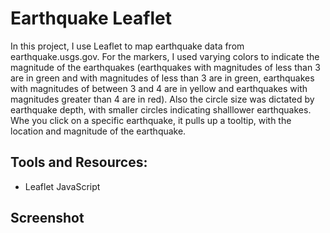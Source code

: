 # Earthquake Leaflet
In this project, I use Leaflet to map earthquake data from earthquake.usgs.gov. For the markers, I used varying colors to indicate the magnitude of the  earthquakes (earthquakes with magnitudes of less than 3 are in green and with magnitudes of less than 3 are in green, earthquakes with magnitudes of between 3 and 4 are in yellow and earthquakes with magnitudes greater than 4 are in red). Also the circle size was dictated by earthquake depth, with smaller circles indicating shalllower earthquakes. Whe you click on a specific earthquake, it pulls up a tooltip, with the location and magnitude of the earthquake.

## Tools and Resources:
* Leaflet JavaScript

## Screenshot 
